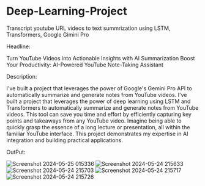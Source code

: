 # Deep-Learning-Project
Transcript youtube URL videos to text summrization using LSTM, Transformers, Google Gimini Pro

Headline:

Turn YouTube Videos into Actionable Insights with AI Summarization
Boost Your Productivity: AI-Powered YouTube Note-Taking Assistant

Description:

I've built a project that leverages the power of Google's Gemini Pro API to automatically summarize and generate notes from YouTube videos.
I've built a project that leverages the power of deep learning using LSTM and Transformers to automatically summarize and generate notes from YouTube videos.
This tool can save you time and effort by efficiently capturing key points and takeaways from any YouTube video.
Imagine being able to quickly grasp the essence of a long lecture or presentation, all within the familiar YouTube interface.
This project demonstrates my expertise in AI integration and building practical applications.


OutPut:

![Screenshot 2024-05-25 015336](https://github.com/MohamedElnakshbandy/Deep-Learning-Project/assets/105756646/2c39fb75-eec9-469f-b64d-21f8e4747c3d)
![Screenshot 2024-05-24 215633](https://github.com/MohamedElnakshbandy/Deep-Learning-Project/assets/105756646/005c168b-6fc9-4d90-b894-88016cc34f1a)
![Screenshot 2024-05-24 215703](https://github.com/MohamedElnakshbandy/Deep-Learning-Project/assets/105756646/ecc620f6-5c28-41f4-893c-46c6d5598942)
![Screenshot 2024-05-24 215717](https://github.com/MohamedElnakshbandy/Deep-Learning-Project/assets/105756646/58daf3e6-5320-4f0a-b01d-8710f97961af)
![Screenshot 2024-05-24 215726](https://github.com/MohamedElnakshbandy/Deep-Learning-Project/assets/105756646/cf2d3b10-e63c-4ae3-bf48-6066de27884a)


